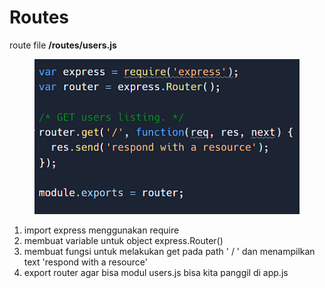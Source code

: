 # Routes

route file **/routes/users.js**

<figure><img src="../.gitbook/assets/image (1).png" alt=""><figcaption></figcaption></figure>

1. import express menggunakan require
2. membuat variable untuk object express.Router()
3. membuat fungsi untuk melakukan get pada path ' / ' dan menampilkan text 'respond with a resource'
4. export router agar bisa modul users.js bisa kita panggil di app.js

